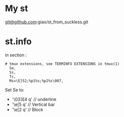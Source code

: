 My st
=====

git@github.com:giao/st_from_suckless.git

# st.info

in section :

```
# tmux extensions, see TERMINFO EXTENSIONS in tmux(1)
  Se,
  Ss,
  Tc,
  Ms=\E]52;%p1%s;%p2%s\007,
```
Set Se to:
- '\033[4 q'  // underline
- '\e[5 q'  // Vertical bar
- '\e[2 q' // Block

